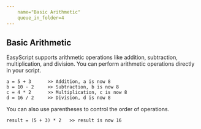 ```yaml
---
    name="Basic Arithmetic"
    queue_in_folder=4
---
```


## Basic Arithmetic
EasyScript supports  arithmetic operations like addition, subtraction, multiplication, and division. You can perform arithmetic operations directly in your script.

```easyscript
a = 5 + 3      >> Addition, a is now 8
b = 10 - 2     >> Subtraction, b is now 8
c = 4 * 2      >> Multiplication, c is now 8
d = 16 / 2     >> Division, d is now 8
```

You can also use parentheses to control the order of operations.

```easyscript
result = (5 + 3) * 2   >> result is now 16
```